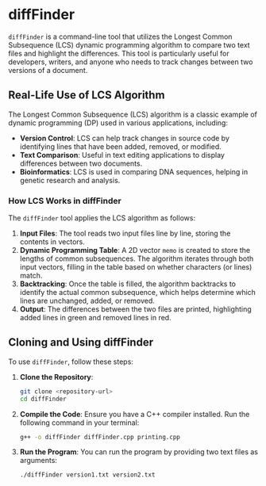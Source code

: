 # diffFinder

`diffFinder` is a command-line tool that utilizes the Longest Common Subsequence (LCS) dynamic programming algorithm to compare two text files and highlight the differences. This tool is particularly useful for developers, writers, and anyone who needs to track changes between two versions of a document.

## Real-Life Use of LCS Algorithm

The Longest Common Subsequence (LCS) algorithm is a classic example of dynamic programming (DP) used in various applications, including:

- **Version Control**: LCS can help track changes in source code by identifying lines that have been added, removed, or modified.
- **Text Comparison**: Useful in text editing applications to display differences between two documents.
- **Bioinformatics**: LCS is used in comparing DNA sequences, helping in genetic research and analysis.

### How LCS Works in diffFinder

The `diffFinder` tool applies the LCS algorithm as follows:

1. **Input Files**: The tool reads two input files line by line, storing the contents in vectors.
2. **Dynamic Programming Table**: A 2D vector `memo` is created to store the lengths of common subsequences. The algorithm iterates through both input vectors, filling in the table based on whether characters (or lines) match.
3. **Backtracking**: Once the table is filled, the algorithm backtracks to identify the actual common subsequence, which helps determine which lines are unchanged, added, or removed.
4. **Output**: The differences between the two files are printed, highlighting added lines in green and removed lines in red.

## Cloning and Using diffFinder

To use `diffFinder`, follow these steps:

1. **Clone the Repository**:
   ```bash
   git clone <repository-url>
   cd diffFinder
   ```
2. **Compile the Code**: Ensure you have a C++ compiler installed. Run the following command in your terminal:
    ```bash
    g++ -o diffFinder diffFinder.cpp printing.cpp
    ```
3. **Run the Program**: You can run the program by providing two text files as arguments:
    ```bash
    ./diffFinder version1.txt version2.txt
    ```